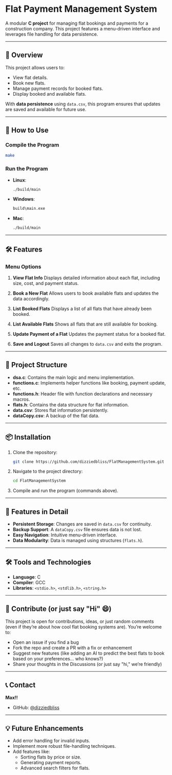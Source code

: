 # Flat Payment Management System

A modular **C project** for managing flat bookings and payments for a construction company. This project features a menu-driven interface and leverages file handling for data persistence.

---

## 📖 Overview

This project allows users to:

- View flat details.
- Book new flats.
- Manage payment records for booked flats.
- Display booked and available flats.

With **data persistence** using `data.csv`, this program ensures that updates are saved and available for future use.

---

## 🚀 How to Use

### Compile the Program

```bash
make
```

### Run the Program

- **Linux**:

    ```bash
    ./build/main
    ```

- **Windows**:

    ```cmd
    build\main.exe
    ```

- **Mac**:

    ```bash
    ./build/main
    ```

---

## 🛠 Features

### Menu Options

1. **View Flat Info**
   Displays detailed information about each flat, including size, cost, and payment status.

2. **Book a New Flat**
   Allows users to book available flats and updates the data accordingly.

3. **List Booked Flats**
   Displays a list of all flats that have already been booked.

4. **List Available Flats**
   Shows all flats that are still available for booking.

5. **Update Payment of a Flat**
   Updates the payment status for a booked flat.

6. **Save and Logout**
   Saves all changes to `data.csv` and exits the program.

---

## 📂 Project Structure

- **dsa.c**: Contains the main logic and menu implementation.
- **functions.c**: Implements helper functions like booking, payment update, etc.
- **functions.h**: Header file with function declarations and necessary macros.
- **flats.h**: Contains the data structure for flat information.
- **data.csv**: Stores flat information persistently.
- **dataCopy.csv**: A backup of the flat data.

---

## 📦 Installation

1. Clone the repository:

    ```bash
    git clone https://github.com/dizziedbliss/FlatManagementSystem.git
    ```

2. Navigate to the project directory:

    ```bash
    cd FlatManagementSystem
    ```

3. Compile and run the program (commands above).

---

## 🌟 Features in Detail

- **Persistent Storage**: Changes are saved in `data.csv` for continuity.
- **Backup Support**: A `dataCopy.csv` file ensures data is not lost.
- **Easy Navigation**: Intuitive menu-driven interface.
- **Data Modularity**: Data is managed using structures (`flats.h`).

---

## 🛠 Tools and Technologies

- **Language**: C
- **Compiler**: GCC
- **Libraries**: `<stdio.h>`, `<stdlib.h>`, `<string.h>`

---

## 📜 Contribute (or just say "Hi" 😄)

This project is open for contributions, ideas, or just random comments (even if they’re about how cool flat booking systems are). You’re welcome to:

- Open an issue if you find a bug
- Fork the repo and create a PR with a fix or enhancement
- Suggest new features (like adding an AI to predict the best flats to book based on your preferences... who knows?)
- Share your thoughts in the Discussions (or just say "hi," we’re friendly)

---

## 📞 Contact

**Max!!**

- GitHub: [@dizziedbliss](https://github.com/dizziedbliss)

---

## 💡 Future Enhancements

- Add error handling for invalid inputs.
- Implement more robust file-handling techniques.
- Add features like:
  - Sorting flats by price or size.
  - Generating payment reports.
  - Advanced search filters for flats.

